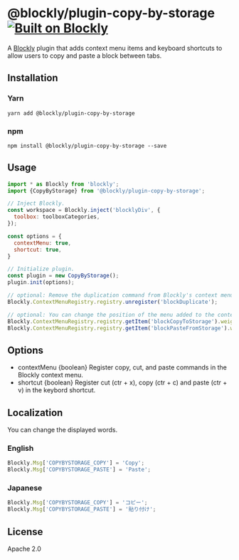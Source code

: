 # @blockly/plugin-copy-by-storage [![Built on Blockly](https://tinyurl.com/built-on-blockly)](https://github.com/google/blockly)

A [Blockly](https://www.npmjs.com/package/blockly) plugin that adds context menu items and keyboard shortcuts to allow users to copy and paste a block between tabs.

## Installation

### Yarn
```
yarn add @blockly/plugin-copy-by-storage
```

### npm
```
npm install @blockly/plugin-copy-by-storage --save
```

## Usage

```js
import * as Blockly from 'blockly';
import {CopyByStorage} from '@blockly/plugin-copy-by-storage';

// Inject Blockly.
const workspace = Blockly.inject('blocklyDiv', {
  toolbox: toolboxCategories,
});

const options = {
  contextMenu: true,
  shortcut: true,
}

// Initialize plugin.
const plugin = new CopyByStorage();
plugin.init(options);

// optional: Remove the duplication command from Blockly's context menu.
Blockly.ContextMenuRegistry.registry.unregister('blockDuplicate');

// optional: You can change the position of the menu added to the context menu.
Blockly.ContextMenuRegistry.registry.getItem('blockCopyToStorage').weight = 2;
Blockly.ContextMenuRegistry.registry.getItem('blockPasteFromStorage').weight = 3;
```

## Options
- contextMenu {boolean} Register copy, cut, and paste commands in the Blockly context menu.
- shortcut {boolean} Register cut (ctr + x), copy (ctr + c) and paste (ctr + v) in the keybord shortcut.

## Localization
You can change the displayed words.
### English
```js
Blockly.Msg['COPYBYSTORAGE_COPY'] = 'Copy';
Blockly.Msg['COPYBYSTORAGE_PASTE'] = 'Paste';
```

### Japanese
```js
Blockly.Msg['COPYBYSTORAGE_COPY'] = 'コピー';
Blockly.Msg['COPYBYSTORAGE_PASTE'] = '貼り付け';
```

## License
Apache 2.0
